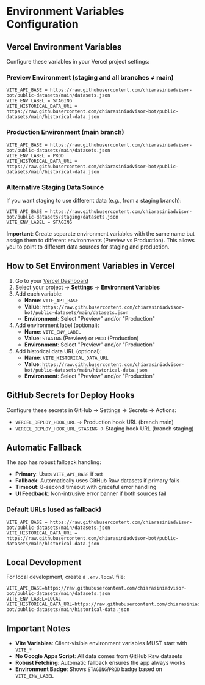# Environment Variables Configuration

## Vercel Environment Variables

Configure these variables in your Vercel project settings:

### Preview Environment (staging and all branches ≠ main)
```
VITE_API_BASE = https://raw.githubusercontent.com/chiarasiniadvisor-bot/public-datasets/main/datasets.json
VITE_ENV_LABEL = STAGING
VITE_HISTORICAL_DATA_URL = https://raw.githubusercontent.com/chiarasiniadvisor-bot/public-datasets/main/historical-data.json
```

### Production Environment (main branch)
```
VITE_API_BASE = https://raw.githubusercontent.com/chiarasiniadvisor-bot/public-datasets/main/datasets.json
VITE_ENV_LABEL = PROD
VITE_HISTORICAL_DATA_URL = https://raw.githubusercontent.com/chiarasiniadvisor-bot/public-datasets/main/historical-data.json
```

### Alternative Staging Data Source
If you want staging to use different data (e.g., from a staging branch):
```
VITE_API_BASE = https://raw.githubusercontent.com/chiarasiniadvisor-bot/public-datasets/staging/datasets.json
VITE_ENV_LABEL = STAGING
```

**Important**: Create separate environment variables with the same name but assign them to different environments (Preview vs Production). This allows you to point to different data sources for staging and production.

## How to Set Environment Variables in Vercel

1. Go to your [Vercel Dashboard](https://vercel.com/dashboard)
2. Select your project → **Settings** → **Environment Variables**
3. Add each variable:
   - **Name**: `VITE_API_BASE`
   - **Value**: `https://raw.githubusercontent.com/chiarasiniadvisor-bot/public-datasets/main/datasets.json`
   - **Environment**: Select "Preview" and/or "Production"
4. Add environment label (optional):
   - **Name**: `VITE_ENV_LABEL`
   - **Value**: `STAGING` (Preview) or `PROD` (Production)
   - **Environment**: Select "Preview" and/or "Production"
5. Add historical data URL (optional):
   - **Name**: `VITE_HISTORICAL_DATA_URL`
   - **Value**: `https://raw.githubusercontent.com/chiarasiniadvisor-bot/public-datasets/main/historical-data.json`
   - **Environment**: Select "Preview" and/or "Production"

## GitHub Secrets for Deploy Hooks

Configure these secrets in GitHub → Settings → Secrets → Actions:

- `VERCEL_DEPLOY_HOOK_URL` → Production hook URL (branch main)
- `VERCEL_DEPLOY_HOOK_URL_STAGING` → Staging hook URL (branch staging)

## Automatic Fallback

The app has robust fallback handling:

- **Primary**: Uses `VITE_API_BASE` if set
- **Fallback**: Automatically uses GitHub Raw datasets if primary fails
- **Timeout**: 8-second timeout with graceful error handling
- **UI Feedback**: Non-intrusive error banner if both sources fail

### Default URLs (used as fallback)
```
VITE_API_BASE = https://raw.githubusercontent.com/chiarasiniadvisor-bot/public-datasets/main/datasets.json
VITE_HISTORICAL_DATA_URL = https://raw.githubusercontent.com/chiarasiniadvisor-bot/public-datasets/main/historical-data.json
```

## Local Development

For local development, create a `.env.local` file:
```
VITE_API_BASE=https://raw.githubusercontent.com/chiarasiniadvisor-bot/public-datasets/main/datasets.json
VITE_ENV_LABEL=LOCAL
VITE_HISTORICAL_DATA_URL=https://raw.githubusercontent.com/chiarasiniadvisor-bot/public-datasets/main/historical-data.json
```

## Important Notes

- **Vite Variables**: Client-visible environment variables MUST start with `VITE_*`
- **No Google Apps Script**: All data comes from GitHub Raw datasets
- **Robust Fetching**: Automatic fallback ensures the app always works
- **Environment Badge**: Shows `STAGING`/`PROD` badge based on `VITE_ENV_LABEL`
